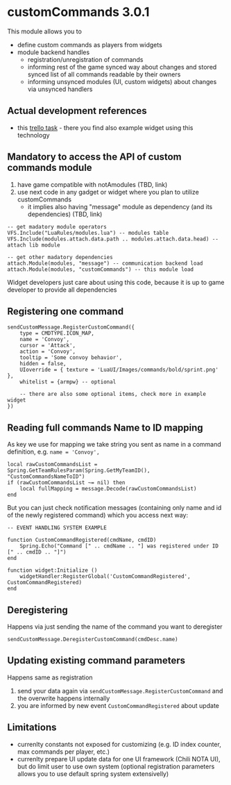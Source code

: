 customCommands 3.0.1
===

This module allows you to

* define custom commands as players from widgets
* module backend handles
  * registration/unregistration of commands
  * informing rest of the game synced way about changes and stored synced list of all commands readable by their owners
  * informing unsynced modules (UI, custom widgets) about changes via unsynced handlers

  
Actual development references
---

* this [trello task](https://trello.com/c/3LCxnPjX/) - there you find also example widget using this technology
 
Mandatory to access the API of custom commands module
---

1. have game compatible with notAmodules (TBD, link)
2. use next code in any gadget or widget where you plan to utilize customCommands
	* it implies also having "message" module as dependency (and its dependencies) (TBD, link)

```
-- get madatory module operators
VFS.Include("LuaRules/modules.lua") -- modules table
VFS.Include(modules.attach.data.path .. modules.attach.data.head) -- attach lib module

-- get other madatory dependencies
attach.Module(modules, "message") -- communication backend load
attach.Module(modules, "customCommands") -- this module load
```

Widget developers just care about using this code, because it is up to game developer to provide all dependencies


Registering one command
---

```
sendCustomMessage.RegisterCustomCommand({
	type = CMDTYPE.ICON_MAP,
	name = 'Convoy',
	cursor = 'Attack',
	action = 'Convoy',
	tooltip = 'Some convoy behavior',
	hidden = false,
	UIoverride = { texture = 'LuaUI/Images/commands/bold/sprint.png' },
	whitelist = {armpw} -- optional
	
	-- there are also some optional items, check more in example widget
})
```

Reading full commands Name to ID mapping
---

As key we use for mapping we take string you sent as name in a command definition, e.g. `name = 'Convoy',`

```
local rawCustomCommandsList = Spring.GetTeamRulesParam(Spring.GetMyTeamID(), "CustomCommandsNameToID")
if (rawCustomCommandsList ~= nil) then		
	local fullMapping = message.Decode(rawCustomCommandsList)
end
```

But you can just check notification messages (containing only name and id of the newly registered command) which you access next way:

```
-- EVENT HANDLING SYSTEM EXAMPLE

function CustomCommandRegistered(cmdName, cmdID)
	Spring.Echo("Command [" .. cmdName .. "] was registered under ID [" .. cmdID .. "]")
end

function widget:Initialize ()
	widgetHandler:RegisterGlobal('CustomCommandRegistered', CustomCommandRegistered)
end
```

Deregistering
---

Happens via just sending the name of the command you want to deregister

```
sendCustomMessage.DeregisterCustomCommand(cmdDesc.name)
```

Updating existing command parameters
---

Happens same as registration

1. send your data again via `sendCustomMessage.RegisterCustomCommand` and the overwrite happens internally
2. you are informed by new event `CustomCommandRegistered` about update

Limitations
---

* currenlty constants not exposed for customizing (e.g. ID index counter, max commands per player, etc.)
* currenlty prepare UI update data for one UI framework (Chili NOTA UI), but do limit user to use own system (optional registration parameters allows you to use default spring system extensivelly)